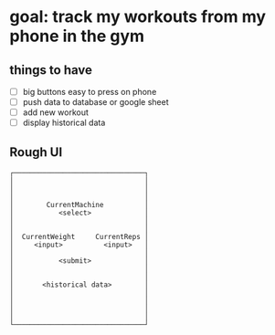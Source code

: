 # goal: track my workouts from my phone in the gym

## things to have

- [ ] big buttons easy to press on phone
- [ ] push data to database or google sheet
- [ ] add new workout
- [ ] display historical data

## Rough UI

```
┌────────────────────────────────┐
│                                │
│                                │
│                                │
│        CurrentMachine          │
│           <select>             │
│                                │
│                                │
│  CurrentWeight     CurrentReps │
│     <input>          <input>   │
│                                │
│           <submit>             │
│                                │
│                                │
│       <historical data>        │
│                                │
│                                │
│                                │
│                                │
└────────────────────────────────┘
```
